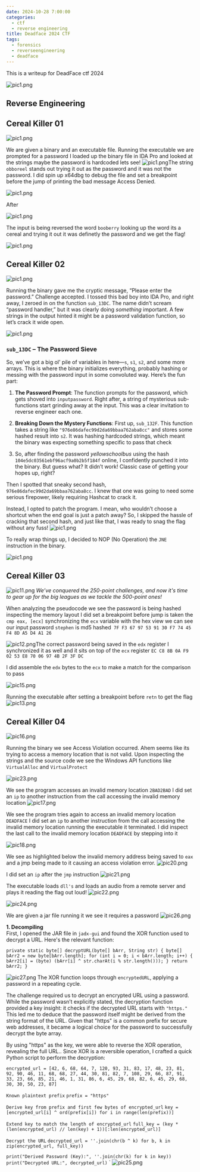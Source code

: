 ```yaml
---
date: 2024-10-28 7:00:00
categories:
  - ctf
  - reverse engineering
title: Deadface 2024 CTF
tags:
  - forensics
  - reverseengineering
  - deadface
---
```

This is a writeup for  DeadFace ctf 2024

![pic1.png](/assets/posts/deadface2024/pic1.png)



## Reverse Engineering
## Cereal Killer 01

![pic1.png](/assets/posts/deadface2024/pic2.png)

We are given a binary and an executable file.  Running the executable we are prompted for a password I loaded up the binary file in IDA Pro and looked at the strings maybe the password is hardcoded lets see! 
![pic1.png](/assets/posts/deadface2024/pic3.png)The string `obboreel` stands out trying it out as the password and it was not the password.
I did spin up x64dbg to debug the file and set a breakpoint before the jump of printing the bad message Access Denied.

![pic1.png](/assets/posts/deadface2024/pic4.png)


After 

![pic1.png](/assets/posts/deadface2024/pic5.png)

The input is being reversed the word `booberry` looking up the word its a cereal and trying it out it was definetly the  password and we get the flag!

![pic1.png](/assets/posts/deadface2024/pic6.png)


## Cereal Killer 02

![pic1.png](/assets/posts/deadface2024/pic7.png)

Running the binary gave me the cryptic message, “Please enter the password.” Challenge accepted.
I tossed this bad boy into IDA Pro, and right away, I zeroed in on the function `sub_13DC`. The name didn’t scream “password handler,” but it was clearly doing _something_ important. A few strings in the output hinted it might be a password validation function, so let’s crack it wide open.

![pic1.png](/assets/posts/deadface2024/pic9.png)

### `sub_13DC` – The Password Sieve

So, we’ve got a big ol' pile of variables in here—`s`, `s1`, `s2`, and some more arrays. This is where the binary initializes everything, probably hashing or messing with the password input in some convoluted way. Here’s the fun part:

1. **The Password Prompt**: The function prompts for the password, which gets shoved into `inputpassword`. Right after, a string of mysterious sub-functions start grinding away at the input. This was a clear invitation to reverse engineer each one.
    
2. **Breaking Down the Mystery Functions**: First up, `sub_132F`. This function takes a string like `"976e86dafec99d2da69bbaa762aba8cc"` and stores some hashed result into `s2`. It was hashing hardcoded strings, which meant the binary was expecting something specific to pass that check 
3. So, after finding the password _yellowschoolbus_  using the hash `104e5dc03561ebf96acf9a0b2b5f184f` online, I confidently punched it into the binary. But guess what? It didn’t work! Classic case of getting your hopes up, right?

Then I spotted that sneaky second hash, `976e86dafec99d2da69bbaa762aba8cc`. I knew that one was going to need some serious firepower, likely requiring Hashcat to crack it.

 Instead, I opted to patch the program. I mean, who wouldn’t choose a shortcut when the end goal is just a patch away? So, I skipped the hassle of cracking that second hash, and just like that, I was ready to snag the flag without any fuss!
![pic1.png](/assets/posts/deadface2024/pic10.png)


To really wrap things up, I decided to NOP (No Operation) the `JNE` instruction in the binary. 


![pic1.png](/assets/posts/deadface2024/pic8.png)


## Cereal Killer 03

![pic11.png](/assets/posts/deadface2024/pic11.png)
*We’ve conquered the 250-point challenges, and now it's time to gear up for the big leagues as we tackle the 500-point ones!*


When analyzing the pseudocode we see the password is being hashed inspecting the memory layout I did set a breakpoint before  jump is taken the `cmp eax, [ecx]`  synchronizing the `ecx` variable with the hex view we can see our input password `stephen` is md5 hashed` 7F F3 67 97 53 91 30 F7 74 45 F4 8D A5 D4 A1 26`

![pic12.png](/assets/posts/deadface2024/pic12.png)The correct password being saved in the `edx` register I synchronized it as well and it sits on top of the `ecx` register `EC C8 8B 0A F9 02 53 E8 70 06 97 4B 2F 3F DC `


I did assemble the `edx` bytes to the `ecx` to make a match for the comparison to pass 

![pic15.png](/assets/posts/deadface2024/pic15.png)

Running the executable after setting a breakpoint before `retn` to get the flag 
![pic13.png](/assets/posts/deadface2024/pic13.png)



## Cereal Killer 04


![pic16.png](/assets/posts/deadface2024/pic16.png)

Running the binary we see Access Violation occurred. Ahem seems like its trying to access a memory location that is not valid. Upon inspecting the strings and the source code we see the Windows API functions like `VirtualAlloc` and `VirtualProtect`

![pic23.png](/assets/posts/deadface2024/pic23.png)


We see the program accesses an invalid memory location `2BAD2BAD` I did set an `ip`
to another instruction from the call  accessing the  invalid memory location
![pic17.png](/assets/posts/deadface2024/pic17.png)


We see the program  tries again to access an invalid memory location `DEADFACE` I did set an `ip`
to another instruction from the call  accessing the  invalid memory location running the executable it terminated. I did inspect  the last call to the invalid memory location  `DEADFACE` by stepping into it 

![pic18.png](/assets/posts/deadface2024/pic18.png)

We see as highlighted below the invalid memory address being saved to `eax` and a jmp being made to it causing an access violation error. 
![pic20.png](/assets/posts/deadface2024/pic20.png)


I did set an `ip` after the `jmp` instruction 
![pic21.png](/assets/posts/deadface2024/pic21.png)

The executable loads `dll's` and loads an audio from a remote server and  plays it reading the flag out loud! 
![pic22.png](/assets/posts/deadface2024/pic22.png)



![pic24.png](/assets/posts/deadface2024/pic24.png)


We are given a jar file running it we see it requires a password 
![pic26.png](/assets/posts/deadface2024/pic26.png)

**1. Decompiling**  
First, I opened the JAR file in `jadx-gui` and found the XOR function used to decrypt a URL. Here's the relevant function:

`private static byte[] decryptURL(byte[] bArr, String str) {
    byte[] bArr2 = new byte[bArr.length];
    for (int i = 0; i < bArr.length; i++) {
        bArr2[i] = (byte) (bArr[i] ^ str.charAt(i % str.length()));
    }
    return bArr2;
}
`

![pic27.png](/assets/posts/deadface2024/pic27.png)
The XOR function loops through `encryptedURL`, applying a password in a repeating cycle. 

The challenge required us to decrypt an encrypted URL using a password. While the password wasn’t explicitly stated, the decryption function provided a key insight: it checks if the decrypted URL starts with `"https."` This led me to deduce that the password itself might be derived from the string format of the URL. Given that "https" is a common prefix for secure web addresses, it became a logical choice for the password to successfully decrypt the byte array.

By using "https" as the key, we were able to reverse the XOR operation, revealing the full URL.. Since XOR is a reversible operation, I crafted a quick Python script to perform the decryption:

`encrypted_url = [42, 6, 68, 64, 7, 120, 93, 31, 83, 17, 48, 23, 81, 92, 90, 46, 11, 68, 68, 27, 44, 30, 81, 82, 7, 108, 29, 66, 87, 91, 33, 23, 66, 85, 21, 46, 1, 31, 86, 6, 45, 29, 68, 82, 6, 45, 29, 68, 30, 30, 50, 23, 87]`

`Known plaintext prefix`
`prefix = "https"`

`Derive key from prefix and first few bytes of encrypted_url`
`key = [encrypted_url[i] ^ ord(prefix[i]) for i in range(len(prefix))]`

`Extend key to match the length of encrypted_url`
`full_key = (key * (len(encrypted_url) // len(key) + 1))[:len(encrypted_url)]`

`Decrypt the URL`
`decrypted_url = ''.join(chr(b ^ k) for b, k in zip(encrypted_url, full_key))`

`print("Derived Password (Key):", ''.join(chr(k) for k in key))`
`print("Decrypted URL:", decrypted_url)`
`
![pic25.png](/assets/posts/deadface2024/pic25.png)